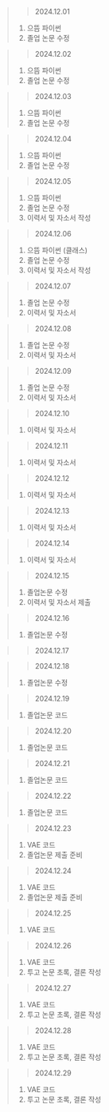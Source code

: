 > > 2024.12.01
> 1. 으뜸 파이썬
> 2. 졸업 논문 수정

> > 2024.12.02
> 1. 으뜸 파이썬
> 2. 졸업 논문 수정

> > 2024.12.03
> 1. 으뜸 파이썬
> 2. 졸업 논문 수정

> > 2024.12.04
> 1. 으뜸 파이썬
> 2. 졸업 논문 수정

> > 2024.12.05
> 1. 으뜸 파이썬
> 2. 졸업 논문 수정
> 3. 이력서 및 자소서 작성

> > 2024.12.06
> 1. 으뜸 파이썬 (클래스)
> 2. 졸업 논문 수정
> 3. 이력서 및 자소서 작성

> > 2024.12.07
> 1. 졸업 논문 수정
> 2. 이력서 및 자소서

> > 2024.12.08
> 1. 졸업 논문 수정
> 2. 이력서 및 자소서

> > 2024.12.09
> 1. 졸업 논문 수정
> 2. 이력서 및 자소서

> > 2024.12.10
> 1. 이력서 및 자소서

> > 2024.12.11
> 1. 이력서 및 자소서

> > 2024.12.12
> 1. 이력서 및 자소서

> > 2024.12.13
> 1. 이력서 및 자소서

> > 2024.12.14
> 1. 이력서 및 자소서

> > 2024.12.15
> 1. 졸업논문 수정
> 2. 이력서 및 자소서 제출

> > 2024.12.16
> 1. 졸업논문 수정

> > 2024.12.17

> > 2024.12.18
> 1. 졸업논문 수정

> > 2024.12.19
> 1. 졸업논문 코드

> > 2024.12.20
> 1. 졸업논문 코드

> > 2024.12.21
> 1. 졸업논문 코드

> > 2024.12.22
> 1. 졸업논문 코드

> > 2024.12.23
> 1. VAE 코드
> 2. 졸업논문 제출 준비

> > 2024.12.24
> 1. VAE 코드
> 2. 졸업논문 제출 준비

> > 2024.12.25
> 1. VAE 코드

> > 2024.12.26
> 1. VAE 코드
> 2. 투고 논문 초록, 결론 작성

> > 2024.12.27
> 1. VAE 코드
> 2. 투고 논문 초록, 결론 작성

> > 2024.12.28
> 1. VAE 코드
> 2. 투고 논문 초록, 결론 작성

> > 2024.12.29
> 1. VAE 코드
> 2. 투고 논문 초록, 결론 작성
